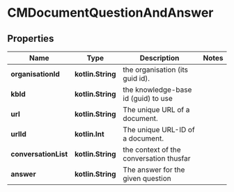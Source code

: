 
# CMDocumentQuestionAndAnswer

## Properties
Name | Type | Description | Notes
------------ | ------------- | ------------- | -------------
**organisationId** | **kotlin.String** | the organisation (its guid id). | 
**kbId** | **kotlin.String** | the knowledge-base id (guid) to use | 
**url** | **kotlin.String** | The unique URL of a document. | 
**urlId** | **kotlin.Int** | The unique URL-ID of a document. | 
**conversationList** | **kotlin.String** | the context of the conversation thusfar | 
**answer** | **kotlin.String** | The answer for the given question | 



